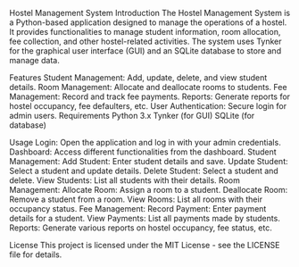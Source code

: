 Hostel Management System
Introduction
The Hostel Management System is a Python-based application designed to manage the operations of a hostel. It provides functionalities to manage student information, room allocation, fee collection, and other hostel-related activities. The system uses Tynker for the graphical user interface (GUI) and an SQLite database to store and manage data.

Features
Student Management: Add, update, delete, and view student details.
Room Management: Allocate and deallocate rooms to students.
Fee Management: Record and track fee payments.
Reports: Generate reports for hostel occupancy, fee defaulters, etc.
User Authentication: Secure login for admin users.
Requirements
Python 3.x
Tynker (for GUI)
SQLite (for database)

Usage
Login: Open the application and log in with your admin credentials.
Dashboard: Access different functionalities from the dashboard.
Student Management:
Add Student: Enter student details and save.
Update Student: Select a student and update details.
Delete Student: Select a student and delete.
View Students: List all students with their details.
Room Management:
Allocate Room: Assign a room to a student.
Deallocate Room: Remove a student from a room.
View Rooms: List all rooms with their occupancy status.
Fee Management:
Record Payment: Enter payment details for a student.
View Payments: List all payments made by students.
Reports:
Generate various reports on hostel occupancy, fee status, etc.

License
This project is licensed under the MIT License - see the LICENSE file for details.
